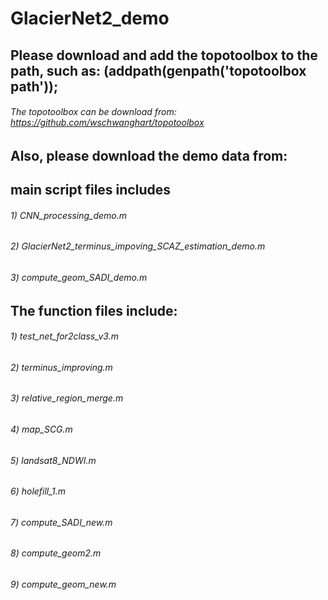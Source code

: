 # GlacierNet2_demo

## Please download and add the topotoolbox to the path, such as: (addpath(genpath('topotoolbox path'));
###### The topotoolbox can be download from: https://github.com/wschwanghart/topotoolbox

## Also, please download the demo data from: 


## main script files includes
###### 1) CNN_processing_demo.m
###### 2) GlacierNet2_terminus_impoving_SCAZ_estimation_demo.m
###### 3) compute_geom_SADI_demo.m

## The function files include: 
###### 1) test_net_for2class_v3.m  
###### 2) terminus_improving.m
###### 3) relative_region_merge.m
###### 4) map_SCG.m 
###### 5) landsat8_NDWI.m
###### 6) holefill_1.m
###### 7) compute_SADI_new.m
###### 8) compute_geom2.m
###### 9) compute_geom_new.m
